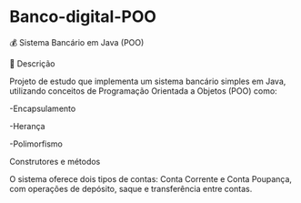 # Banco-digital-POO

💰 Sistema Bancário em Java (POO)

📝 Descrição

Projeto de estudo que implementa um sistema bancário simples em Java, utilizando conceitos de Programação Orientada a Objetos (POO) como:

-Encapsulamento

-Herança

-Polimorfismo

Construtores e métodos

O sistema oferece dois tipos de contas: Conta Corrente e Conta Poupança, com operações de depósito, saque e transferência entre contas.
